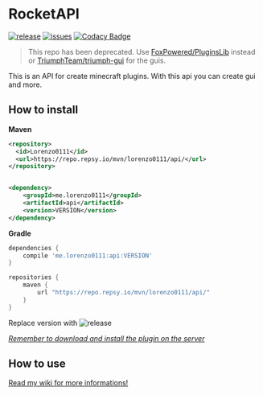 # RocketAPI

[![release]][releaseLink] [![issues]][issuesLink] [![Codacy Badge](https://app.codacy.com/project/badge/Grade/8a687bda4c554c2d9ff5d09b7bb30f50)](https://www.codacy.com/gh/Lorenzo0111/RocketAPI/dashboard?utm_source=github.com&amp;utm_medium=referral&amp;utm_content=Lorenzo0111/RocketAPI&amp;utm_campaign=Badge_Grade)

> This repo has been deprecated. Use [FoxPowered/PluginsLib](https://github.com/FoxPowered/PluginsLib) instead or [TriumphTeam/triumph-gui](https://github.com/TriumphTeam/triumph-gui) for the guis.

This is an API for create minecraft plugins.
With this api you can create gui and more.

## How to install
**Maven**
```xml
<repository>
  <id>Lorenzo0111</id>
  <url>https://repo.repsy.io/mvn/lorenzo0111/api/</url>
</repository>
```

```xml

<dependency>
    <groupId>me.lorenzo0111</groupId>
    <artifactId>api</artifactId>
    <version>VERSION</version>
</dependency>
```

**Gradle**
```gradle
dependencies {
    compile 'me.lorenzo0111:api:VERSION'
}

repositories {
    maven {
        url "https://repo.repsy.io/mvn/lorenzo0111/api/"
    }
}
```

Replace version with ![release]

*[Remember to download and install the plugin on the server](https://github.com/Lorenzo0111/RocketAPI/releases/latest)*

## How to use

[Read my wiki for more informations!](https://docs.rocketplugins.space/api)

[release]: https://img.shields.io/github/v/release/Lorenzo0111/RocketAPI
[releaseLink]: https://github.com/Lorenzo0111/RocketAPI/releases/latest

[issues]: https://img.shields.io/github/issues/Lorenzo0111/RocketAPI
[issuesLink]: https://github.com/Lorenzo0111/RocketAPI/issues
